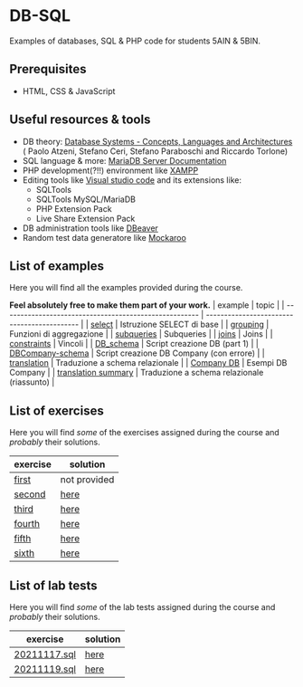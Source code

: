 # DB-SQL
Examples of databases, SQL & PHP code for students 5AIN & 5BIN.
## Prerequisites
* HTML, CSS & JavaScript
## Useful resources & tools
* DB theory: [Database Systems - Concepts, Languages and Architectures](http://dbbook.dia.uniroma3.it/) (
Paolo Atzeni, Stefano Ceri, Stefano Paraboschi and Riccardo Torlone)
* SQL language & more: [MariaDB Server Documentation](https://mariadb.com/kb/en/documentation/)
* PHP development(?!!) environment like [XAMPP](https://www.apachefriends.org/index.html)
* Editing tools like [Visual studio code](https://code.visualstudio.com/) and its extensions like:
  + SQLTools
  + SQLTools MySQL/MariaDB
  + PHP Extension Pack
  + Live Share Extension Pack
* DB administration tools like [DBeaver](https://dbeaver.io/download/)
* Random test data generatore like [Mockaroo](https://www.mockaroo.com/)
## List of examples
Here you will find all the examples provided during the course.

**Feel absolutely free to make them part of your work.**
| example                                                | topic                                       |
| ------------------------------------------------------ | ------------------------------------------- |
| [select](examples/select_basic.md)                     | Istruzione SELECT di base                   |
| [grouping](examples/select_grouping.md)                | Funzioni di aggregazione                    |
| [subqueries](examples/subqueries.md)                   | Subqueries                                  |
| [joins](examples/joins.md)                             | Joins                                       |
| [constraints](examples/constraints.md)                 | Vincoli                                     |
| [DB_schema](examples/DB_schema.sql)                    | Script creazione DB (part 1)                |
| [DBCompany-schema](examples/DBCompany-schema.sql)      | Script creazione DB Company (con errore)    |
| [translation](examples/translation.md)                 | Traduzione a schema relazionale             |
| [Company DB](examples/company/README.md)               | Esempi DB Company                           |
| [translation summary](examples/translation_summary.md) | Traduzione a schema relazionale (riassunto) |
## List of exercises
Here you will find *some* of the exercises assigned during the course and *probably* their solutions.

| exercise                      | solution                     |
| ----------------------------- | ---------------------------- |
| [first](exercises/first.md)   | not provided                 |
| [second](exercises/second.md) | [here](exercises/second.sql) |
| [third](exercises/third.md)   | [here](exercises/third.sql)  |
| [fourth](exercises/fourth.md) | [here](exercises/fourth.sql) |
| [fifth](exercises/fifth.md)   | [here](exercises/fifth.sql)  |
| [sixth](exercises/sixth.md)   | [here](exercises/sixth.sql)  |

## List of lab tests
Here you will find *some* of the lab tests assigned during the course and *probably* their solutions.

| exercise                           | solution                            |
| ---------------------------------- | ----------------------------------- |
| [20211117.sql](tests/20211117.sql) | [here](tests/Soluzione20211117.sql) |
| [20211119.sql](tests/20211119.sql) | [here](tests/Soluzione20211119.sql) |

